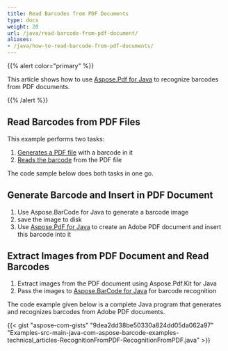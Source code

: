 ```yaml
---
title: Read Barcodes from PDF Documents
type: docs
weight: 20
url: /java/read-barcode-from-pdf-document/
aliases:
- /java/how-to-read-barcode-from-pdf-documents/
---
```


{{% alert color="primary" %}} 

This article shows how to use [Aspose.Pdf for Java](http://www.aspose.com/products/pdf) to recognize barcodes from PDF documents.

{{% /alert %}} 

## **Read Barcodes from PDF Files**
This example performs two tasks:

1. [Generates a PDF file](/barcode/java/how-to-read-barcode-from-pdf-documents/) with a barcode in it
1. [Reads the barcode](/barcode/java/how-to-read-barcode-from-pdf-documents/) from the PDF file

The code sample below does both tasks in one go.

## **Generate Barcode and Insert in PDF Document**
1. Use Aspose.BarCode for Java to generate a barcode image
1. save the image to disk
1. Use [Aspose.PdF for Java](http://www.aspose.com/community/files/72/java-components/aspose.pdf-for-java/default.aspx) to create an Adobe PDF document and insert this barcode into it

## **Extract Images from PDF Document and Read Barcodes**
1. Extract images from the PDF document using Aspose.Pdf.Kit for Java
1. Pass the images to [Aspose.BarCode for Java](http://www.aspose.com/community/files/72/java-components/aspose.barcode-for-java/default.aspx) for barcode recognition

The code example given below is a complete Java program that generates and recognizes barcodes from Adobe PDF documents.

{{< gist "aspose-com-gists" "9dea2dd38be50330a824dd05da062a97" "Examples-src-main-java-com-aspose-barcode-examples-technical_articles-RecognitionFromPDF-RecognitionFromPDF.java" >}}

